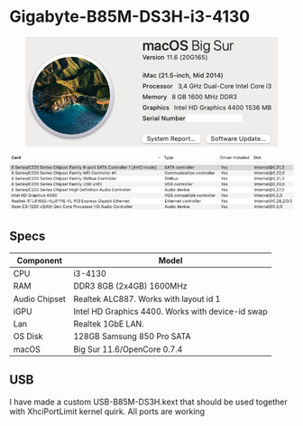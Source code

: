 # Gigabyte-B85M-DS3H-i3-4130
 <p align="center">
  <img src="Images/AboutThisMac.png" align=center">
 </p>
 <p align="center">
  <img src="Images/PCI.png" align=center">
 </p>

## Specs
 | **Component** | **Model** |
| ------------- | --------- |
| CPU | i3-4130 |
| RAM | DDR3 8GB (2x4GB) 1600MHz |
| Audio Chipset | Realtek ALC887. Works with layout id 1 |
| iGPU | Intel HD Graphics 4400. Works with device-id swap |
| Lan |  Realtek 1GbE LAN. |
| OS Disk | 128GB Samsung 850 Pro SATA |
| macOS | Big Sur 11.6/OpenCore 0.7.4 |

## USB
I have made a custom USB-B85M-DS3H.kext that should be used together with XhciPortLimit kernel quirk. All ports are working
